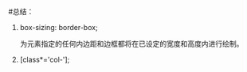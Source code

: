 #总结：
1.  box-sizing: border-box;<br/><pre>为元素指定的任何内边距和边框都将在已设定的宽度和高度内进行绘制。
2.  [class*='col-'];<br/><pre>

